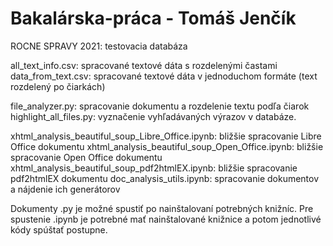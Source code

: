 # Bakalárska-práca - Tomáš Jenčík

ROCNE SPRAVY  2021: testovacia databáza

all_text_info.csv: spracované textové dáta s rozdelenými častami
data_from_text.csv: spracované textové dáta v jednoduchom formáte (text rozdelený po čiarkách)

file_analyzer.py: spracovanie dokumentu a rozdelenie textu podľa čiarok
highlight_all_files.py: vyznačenie vyhľadávaných výrazov v databáze.

xhtml_analysis_beautiful_soup_Libre_Office.ipynb: bližšie spracovanie Libre Office dokumentu
xhtml_analysis_beautiful_soup_Open_Office.ipynb: bližšie spracovanie Open Office dokumentu
xhtml_analysis_beautiful_soup_pdf2htmlEX.ipynb: bližšie spracovanie pdf2htmlEX dokumentu
doc_analysis_utils.ipynb: spracovanie dokumentov a nájdenie ich generátorov

Dokumenty .py je možné spustiť po nainštalovaní potrebných knižníc.
Pre spustenie .ipynb je potrebné mať nainštalované knižnice a potom jednotlivé kódy spúštať postupne.